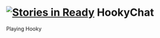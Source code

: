 [![Stories in Ready](https://badge.waffle.io/Team-Geek/HookyChat.png?label=ready&title=Ready)](https://waffle.io/Team-Geek/HookyChat)
HookyChat
=========

Playing Hooky
